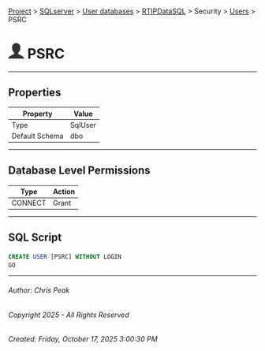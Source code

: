 #### 

[Project](../../../../../index.md) > [SQLserver](../../../../index.md) > [User databases](../../../index.md) > [RTIPDataSQL](../../index.md) > Security > [Users](Users.md) > PSRC

# ![Users](../../../../../Images/User32.png) PSRC

---

## <a name="#properties"></a>Properties

| Property | Value |
|---|---|
| Type | SqlUser |
| Default Schema | dbo |


---

## <a name="#databaselevelpermissions"></a>Database Level Permissions

| Type | Action |
|---|---|
| CONNECT | Grant |


---

## <a name="#sqlscript"></a>SQL Script

```sql
CREATE USER [PSRC] WITHOUT LOGIN
GO

```


---

###### Author:  Chris Peak

###### Copyright 2025 - All Rights Reserved

###### Created: Friday, October 17, 2025 3:00:30 PM

